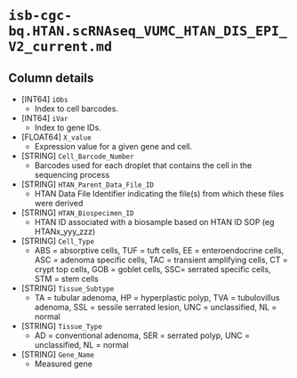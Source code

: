 # `isb-cgc-bq.HTAN.scRNAseq_VUMC_HTAN_DIS_EPI_V2_current.md`

## Column details

* [INT64]    `iObs`
  - Index to cell barcodes.
* [INT64]    `iVar`
  - Index to gene IDs.
* [FLOAT64]    `X_value`
  - Expression value for a given gene and cell.
* [STRING]    `Cell_Barcode_Number`
  - Barcodes used for each droplet that contains the cell in the sequencing process
* [STRING]    `HTAN_Parent_Data_File_ID`
  - HTAN Data File Identifier indicating the file(s) from which these files were derived
* [STRING]    `HTAN_Biospecimen_ID`
  - HTAN ID associated with a biosample based on HTAN ID SOP (eg HTANx_yyy_zzz)
* [STRING]    `Cell_Type`
  - ABS = absorptive cells, TUF = tuft cells, EE = enteroendocrine cells, ASC = adenoma specific cells, TAC = transient amplifying cells, CT = crypt top cells, GOB = goblet cells, SSC= serrated specific cells, STM = stem cells
* [STRING]    `Tissue_Subtype`
  - TA = tubular adenoma, HP = hyperplastic polyp, TVA = tubulovillus adenoma, SSL = sessile serrated lesion, UNC = unclassified, NL = normal
* [STRING]    `Tissue_Type`
  - AD = conventional adenoma, SER = serrated polyp, UNC = unclassified, NL = normal
* [STRING]    `Gene_Name`
  - Measured gene

